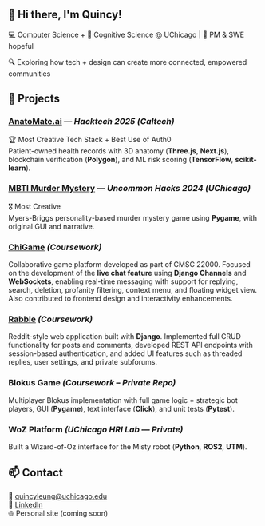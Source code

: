 ## 👋 Hi there, I'm Quincy!
💻 Computer Science + 🧠 Cognitive Science @ UChicago | 📌 PM & SWE hopeful

🔍 Exploring how tech + design can create more connected, empowered communities

## 🚀 Projects

### [AnatoMate.ai](https://github.com/rajashekarcs2023/anatomy-dr) — *Hacktech 2025 (Caltech)*
🏆 Most Creative Tech Stack + Best Use of Auth0  
Patient-owned health records with 3D anatomy (**Three.js**, **Next.js**), blockchain verification (**Polygon**), and ML risk scoring (**TensorFlow**, **scikit-learn**).

### [MBTI Murder Mystery](https://github.com/johnz4021/mbtimystery) — *Uncommon Hacks 2024 (UChicago)*
🎖️ Most Creative  
Myers-Briggs personality-based murder mystery game using **Pygame**, with original GUI and narrative.

### [ChiGame](https://github.com/uchicago-cs/chigame) *(Coursework)*
Collaborative game platform developed as part of CMSC 22000. Focused on the development of the **live chat feature** using **Django Channels** and **WebSockets**, enabling real-time messaging with support for replying, search, deletion, profanity filtering, context menu, and floating widget view. Also contributed to frontend design and interactivity enhancements.

### [Rabble](https://github.com/quincyleung/rabble) *(Coursework)*
Reddit-style web application built with **Django**. Implemented full CRUD functionality for posts and comments, developed REST API endpoints with session-based authentication, and added UI features such as threaded replies, user settings, and private subforums.

### Blokus Game *(Coursework – Private Repo)*
Multiplayer Blokus implementation with full game logic + strategic bot players, GUI (**Pygame**), text interface (**Click**), and unit tests (**Pytest**).

### WoZ Platform *(UChicago HRI Lab — Private)*
Built a Wizard-of-Oz interface for the Misty robot (**Python**, **ROS2**, **UTM**).

## 📫 Contact
📧 quincyleung@uchicago.edu  
🔗 [LinkedIn](https://linkedin.com/in/quincy-leung-tsz-long)  
🌐 Personal site (coming soon)
